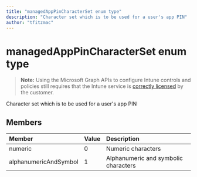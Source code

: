 ```yaml
---
title: "managedAppPinCharacterSet enum type"
description: "Character set which is to be used for a user's app PIN"
author: "tfitzmac"
---
```


# managedAppPinCharacterSet enum type

> **Note:** Using the Microsoft Graph APIs to configure Intune controls and policies still requires that the Intune service is [correctly licensed](https://go.microsoft.com/fwlink/?linkid=839381) by the customer.

Character set which is to be used for a user's app PIN

## Members
|Member|Value|Description|
|:---|:---|:---|
|numeric|0|Numeric characters|
|alphanumericAndSymbol|1|Alphanumeric and symbolic characters|



